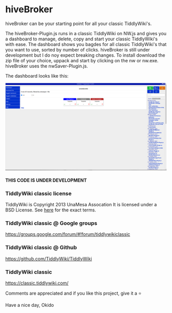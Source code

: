# hiveBroker
hiveBroker can be your starting point for all your classic TiddlyWiki's.

The hiveBroker-Plugin.js runs in a classic TiddlyWiki on NW.js and gives you a dashboard to manage, delete, copy and start your classic TiddlyWiki's with ease.
The dashboard shows you bagdes for all classic TiddlyWiki's that you want to use, sorted by number of clicks.
hiveBroker is still under development but I do noy expect breaking changes.
To install download the zip file of your choice, uppack and start by clicking on the nw or nw.exe.
hiveBroker uses the nwSaver-Plugin.js.

The dashboard looks like this:

![hiveBroker dashboard](Pictures/hiveBroker-Dashboard.png)

#### THIS CODE IS UNDER DEVELOPMENT

### TiddlyWiki classic license
TiddlyWiki is Copyright 2013 UnaMesa Assocation
It is licensed under a BSD License. See [here](https://github.com/TiddlyWiki/tiddlywiki/blob/master/html/copyright.txt) for the exact terms.

### TiddlyWiki classic @ Google groups
https://groups.google.com/forum/#!forum/tiddlywikiclassic

### TiddlyWiki classic @ Github
https://github.com/TiddlyWiki/TiddlyWiki

### TiddlyWiki classic
https://classic.tiddlywiki.com/


Comments are appreciated and if you like this project, give it a :star:


Have a nice day, Okido
